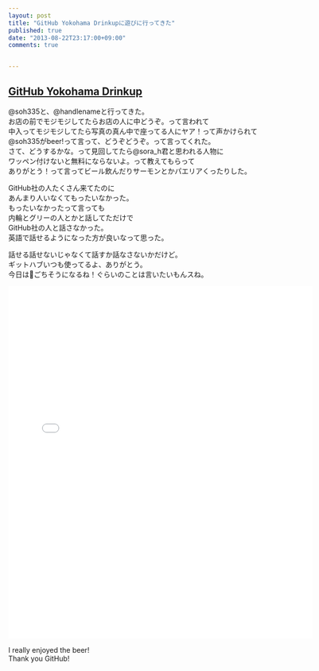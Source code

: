 ```yaml
---
layout: post
title: "GitHub Yokohama Drinkupに遊びに行ってきた"
published: true
date: "2013-08-22T23:17:00+09:00"
comments: true


---
```


## [GitHub Yokohama Drinkup](https://github.com/blog/1599-cedec-yokohama-drinkup)

@soh335と、@handlenameと行ってきた。  
お店の前でモジモジしてたらお店の人に中どうぞ。って言われて  
中入ってモジモジしてたら写真の真ん中で座ってる人にヤア！って声かけられて  
@soh335がbeer!って言って、どうぞどうぞ。って言ってくれた。  
さて、どうするかな。って見回してたら@sora_h君と思われる人物に  
ワッペン付けないと無料にならないよ。って教えてもらって  
ありがとう！って言ってビール飲んだりサーモンとかパエリアくったりした。  
  
GitHub社の人たくさん来てたのに  
あんまり人いなくてもったいなかった。  
もったいなかったって言っても  
内輪とグリーの人とかと話してただけで  
GitHub社の人と話さなかった。  
英語で話せるようになった方が良いなって思った。  
  
話せる話せないじゃなくて話すか話なさないかだけど。  
ギットハブいつも使ってるよ、ありがとう。  
今日は🍻ごちそうになるね！ぐらいのことは言いたいもんスね。  
  
<iframe src="//instagram.com/p/dUQryxpqnF/embed/" width="612" height="710" frameborder="0" scrolling="no" allowtransparency="true"></iframe>  
  
I really enjoyed the beer!  
Thank you GitHub!

